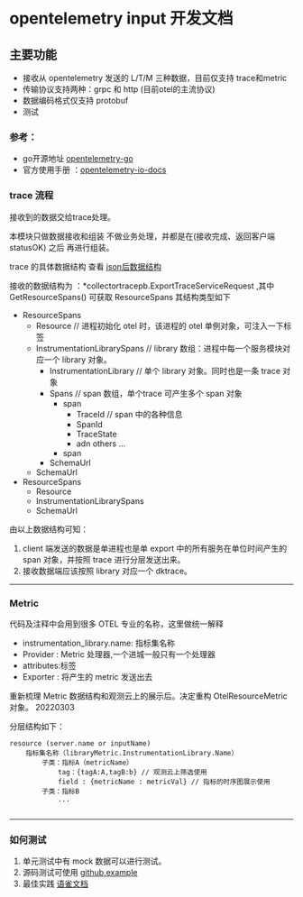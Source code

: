 # opentelemetry input 开发文档

## 主要功能
- 接收从 opentelemetry 发送的 L/T/M 三种数据，目前仅支持 trace和metric
- 传输协议支持两种：grpc 和 http  (目前otel的主流协议)
- 数据编码格式仅支持 protobuf 
- 测试

### 参考：
- go开源地址 [opentelemetry-go](https://github.com/open-telemetry/opentelemetry-go)
- 官方使用手册 ：[opentelemetry-io-docs](https://opentelemetry.io/docs/)


### trace 流程
接收到的数据交给trace处理。

本模块只做数据接收和组装 不做业务处理，并都是在(接收完成、返回客户端statusOK) 之后 再进行组装。
 
trace 的具体数据结构 查看 [json后数据结构](mate)
 
接收的数据结构为 ：*collectortracepb.ExportTraceServiceRequest ,其中 GetResourceSpans() 可获取 ResourceSpans 其结构类型如下

- ResourceSpans
    - Resource                      // 进程初始化 otel 时，该进程的 otel 单例对象，可注入一下标签
    - InstrumentationLibrarySpans   // library 数组：进程中每一个服务模块对应一个 library 对象。
        - InstrumentationLibrary    // 单个 library 对象。同时也是一条 trace 对象
        - Spans                     // span 数组，单个trace 可产生多个 span 对象
            - span
                - TraceId           // span 中的各种信息
                - SpanId
                - TraceState
                - adn others ...
            - span
        - SchemaUrl
    - SchemaUrl
- ResourceSpans
    - Resource
    - InstrumentationLibrarySpans
    - SchemaUrl    

由以上数据结构可知：
1. client 端发送的数据是单进程也是单 export 中的所有服务在单位时间产生的 span 对象，并按照 trace 进行分层发送出来。
1. 接收数据端应该按照 library 对应一个 dktrace。

---
 
### Metric

代码及注释中会用到很多 OTEL 专业的名称，这里做统一解释

- instrumentation_library.name: 指标集名称
- Provider : Metric 处理器,一个进城一般只有一个处理器
- attributes:标签
- Exporter : 将产生的 metric 发送出去

重新梳理 Metric 数据结构和观测云上的展示后。决定重构 OtelResourceMetric 对象。 20220303

分层结构如下：
``` text
resource (server.name or inputName)
    指标集名称（libraryMetric.InstrumentationLibrary.Name）
        子类：指标A（metricName）
            tag：{tagA:A,tagB:b} // 观测云上筛选使用
            field : {metricName : metricVal} // 指标的时序图展示使用
        子类：指标B
            ...


```

        
---
 
### 如何测试
1. 单元测试中有 mock 数据可以进行测试。
1. 源码测试可使用 [github.example](https://github.com/open-telemetry/opentelemetry-go/blob/main/example/otel-collector/main.go)
1. 最佳实践 [语雀文档](todo)